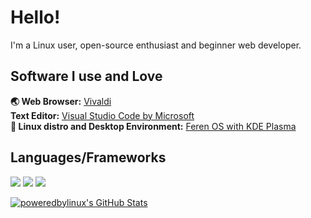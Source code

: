 # Hello!
I'm a Linux user, open-source enthusiast and beginner web developer.
## Software I use and Love
**🌏 Web Browser:** [Vivaldi](https://vivaldi.com/)  
**Text Editor:** [Visual Studio Code by Microsoft](https://code.visualstudio.com/)  
**🐧 Linux distro and Desktop Environment:** [Feren OS with KDE Plasma](https://ferenos.weebly.com)  
## Languages/Frameworks
<img src="https://img.shields.io/badge/html5%20-%23E34F26.svg?&style=for-the-badge&logo=html5&logoColor=white"> <img src="https://img.shields.io/badge/css3%20-%231572B6.svg?&style=for-the-badge&logo=css3&logoColor=white"> <img src="https://img.shields.io/badge/javascript%20-ffdd00.svg?&style=for-the-badge&logo=javascript&logoColor=black">  
  
[![poweredbylinux's GitHub Stats](https://github-readme-stats.vercel.app/api?username=poweredbylinux)](https://github.com/poweredbylinux)
